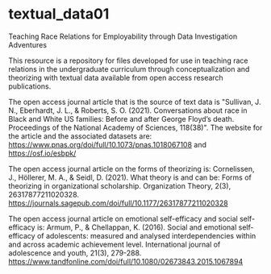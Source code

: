 # textual_data01
Teaching Race Relations for Employability through Data Investigation Adventures

This resource is a repository for files developed for use in teaching race relations in the undergraduate curriculum through conceptualization and theorizing with textual data available from open access research publications. 

The open access journal article that is the source of text data is "Sullivan, J. N., Eberhardt, J. L., & Roberts, S. O. (2021). Conversations about race in Black and White US families: Before and after George Floyd’s death. Proceedings of the National Academy of Sciences, 118(38)". The website for the article and the associated datasets are: https://www.pnas.org/doi/full/10.1073/pnas.1018067108 and https://osf.io/esbpk/

The open access journal article on the forms of theorizing is: Cornelissen, J., Höllerer, M. A., & Seidl, D. (2021). What theory is and can be: Forms of theorizing in organizational scholarship. Organization Theory, 2(3), 26317877211020328. https://journals.sagepub.com/doi/full/10.1177/26317877211020328

The open access journal article on emotional self-efficacy and social self-efficacy is: Armum, P., & Chellappan, K. (2016). Social and emotional self-efficacy of adolescents: measured and analysed interdependencies within and across academic achievement level. International journal of adolescence and youth, 21(3), 279-288. https://www.tandfonline.com/doi/full/10.1080/02673843.2015.1067894





